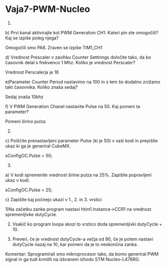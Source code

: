 # Vaja7-PWM-Nucleo
1.
b) Prvi kanal aktivirajte kot PWM Generation CH1. Kateri pin ste omogočili? Kaj se izpiše poleg njega?

Omogočili smo PA8. Zraven se izpiše TIM1_CH1

d) Vrednost Prescaler v zavihku Counter Settinngs določite tako, da bo časovnik delal s frekvenco 1 Mhz. Koliko je vrednost Perscaler?

Vrednost Perscalerja je 16

e)Parameter Counter Period nastavimo na 100 in s tem še dodatno znižamo takt časovnika. Koliko znaša sedaj?

Sedaj znaša 10khz

f) V PWM Generation Chanel nastavite Pulse na 50. Kaj pomeni ta parameter?

Pomeni širino pulza

2.
c) Poiščite prenastavljeni parameter Pulse (ki je 50) v vaši kodi in prepišite ukaz ki ga je generiral CubeMX.

sConfigOC.Pulse = 50;

3.
a) V kodi spremenite vrednost širine pulza na 25%. Zapišite popravljeni ukaz v kodi.

sConfigOC.Pulse = 25;

c) Zapišite kaj počnejo ukazi v 1., 2. in 3. vrstici

1)Na začetku zanke program nastavi htim1.Instance->CCR1 na vrednost spremenljivke dutyCycle.

2) Vsakič ko program loopa skozi to vrstico doda spremenljivki dutyCycle + 10.

3) Preveri, če je vrednost dutyCycle-a večja od 90, če je potem nastavi dutyCycle nazaj na 10, kar pomeni da je to neskončna zanka.


Komentar: Sprogramirali smo mikroprocesor tako, da bomo generiral PWM signal in ga tudi krmilili na izbranem izhodu STM Nucleo-L476RG. 
 

